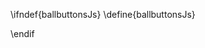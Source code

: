 \ifndef{ballbuttonsJs}
\define{ballbuttonsJs}

<script src="\scriptsDir/ballworld/ballbuttons.js"></script>

\endif
